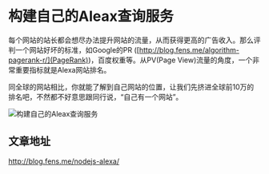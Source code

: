 构建自己的Aleax查询服务
==========================

每个网站的站长都会想尽办法提升网站的流量，从而获得更高的广告收入。那么评判一个网站好坏的标准，如Google的PR
([http://blog.fens.me/algorithm-pagerank-r/](PageRank))，百度权重等。从PV(Page View)流量的角度，一个非常重要指标就是Alexa网站排名。

同全球的网站相比，你就能了解到自己网站的位置，让我们先挤进全球前10万的排名吧，不然都不好意思跟同行说，“自己有一个网站”。

![构建自己的Aleax查询服务](http://blog.fens.me/wp-content/uploads/2015/10/alexa-title.png)

## 文章地址

http://blog.fens.me/nodejs-alexa/
